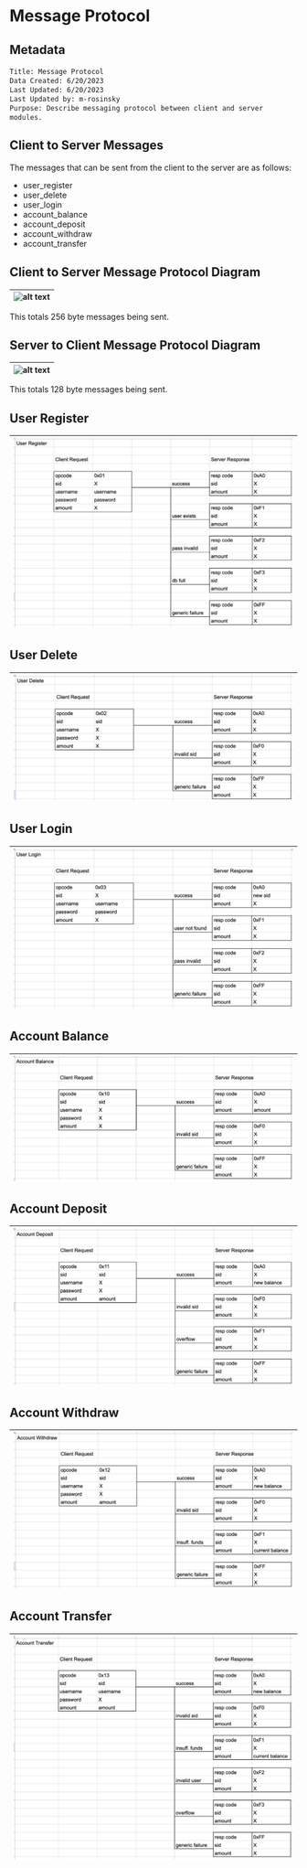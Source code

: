 # Message Protocol

## Metadata
```
Title: Message Protocol
Data Created: 6/20/2023
Last Updated: 6/20/2023
Last Updated by: m-rosinsky
Purpose: Describe messaging protocol between client and server modules.
```

## Client to Server Messages

The messages that can be sent from the client to the server are as follows:

- user_register
- user_delete
- user_login
- account_balance
- account_deposit
- account_withdraw
- account_transfer

## Client to Server Message Protocol Diagram

| ![alt text](https://git.cybbh.space/net/public/-/raw/master/modules/networking/slides/images/student_net_range_blue_only.png "Request Message") |
|:--:|

This totals 256 byte messages being sent.

## Server to Client Message Protocol Diagram

| ![alt text](https://git.cybbh.space/net/public/-/raw/master/modules/networking/slides/images/student_net_range_blue_only.png "Resonse Message") |
|:--:|

This totals 128 byte messages being sent.

## User Register

| ![alt text](https://github.com/m-rosinsky/Bank_Server/blob/eacb7cf9933d34f6e2c7aafcdc548cb71dcf1912/docs/imgs/user_register_diagram.png "User Register") |
|:--:|

## User Delete

| ![alt text](https://github.com/m-rosinsky/Bank_Server/blob/eacb7cf9933d34f6e2c7aafcdc548cb71dcf1912/docs/imgs/user_delete_diagram.png "User Delete") |
|:--:|

## User Login

| ![alt text](https://github.com/m-rosinsky/Bank_Server/blob/eacb7cf9933d34f6e2c7aafcdc548cb71dcf1912/docs/imgs/user_login_diagram.png "User Login") |
|:--:|

## Account Balance

| ![alt text](https://github.com/m-rosinsky/Bank_Server/blob/eacb7cf9933d34f6e2c7aafcdc548cb71dcf1912/docs/imgs/account_balance_diagram.png "Account Balance") |
|:--:|

## Account Deposit

| ![alt text](https://github.com/m-rosinsky/Bank_Server/blob/eacb7cf9933d34f6e2c7aafcdc548cb71dcf1912/docs/imgs/account_deposit_diagram.png "Account Deposit") |
|:--:|

## Account Withdraw

| ![alt text](https://github.com/m-rosinsky/Bank_Server/blob/eacb7cf9933d34f6e2c7aafcdc548cb71dcf1912/docs/imgs/account_withdraw_diagram.png "Account Withdraw") |
|:--:|

## Account Transfer

| ![alt text](https://github.com/m-rosinsky/Bank_Server/blob/eacb7cf9933d34f6e2c7aafcdc548cb71dcf1912/docs/imgs/account_transfer_diagram.png "Account Transfer") |
|:--:|
